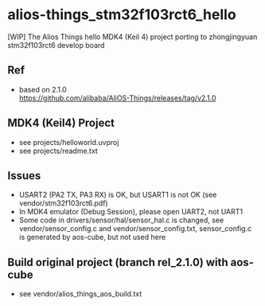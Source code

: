 # alios-things_stm32f103rct6_hello
[WIP] The Alios Things hello MDK4 (Keil 4) project porting to zhongjingyuan stm32f103rct6 develop board

## Ref  
* based on 2.1.0  
https://github.com/alibaba/AliOS-Things/releases/tag/v2.1.0  

## MDK4 (Keil4) Project  
* see projects/helloworld.uvproj  
* see projects/readme.txt  

## Issues  
* USART2 (PA2 TX, PA3 RX) is OK, but USART1 is not OK (see vendor/stm32f103rct6.pdf)    
* In MDK4 emulator (Debug Session), please open UART2, not UART1  
* Some code in drivers/sensor/hal/sensor_hal.c is changed, see vendor/sensor_config.c and vendor/sensor_config.txt, sensor_config.c is generated by aos-cube, but not used here  

## Build original project (branch rel_2.1.0) with aos-cube  
* see vendor/alios_things_aos_build.txt  
